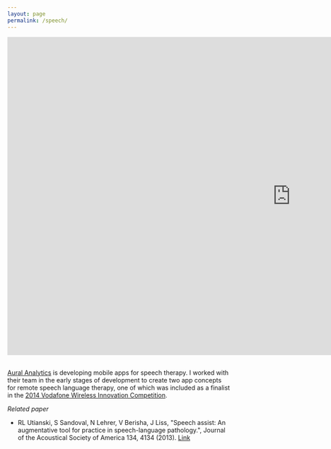 ```yaml
---
layout: page
permalink: /speech/
---
```


<div class="video-responsive">
<iframe src="https://player.vimeo.com/video/219400487?title=0&amp;byline=0&amp;portrait=0&amp;badge=0&amp;autopause=0&amp;player_id=0&amp;app_id=58479" width="1280" height="720" frameborder="0" allow="autoplay; fullscreen" allowfullscreen title="Speaklear Intonation Demo"></iframe>
</div>

<br>

[Aural Analytics](https://auralanalytics.com/) is developing mobile apps for speech therapy. I worked with their team in the early stages of development to create two app concepts for remote speech language therapy, one of which was included as a finalist in the [2014 Vodafone Wireless Innovation Competition](https://vodafone-us.com/wireless-innovation-project/past-competitions/2014/2014-finalists/).  

*Related paper*

- RL Utianski, S Sandoval, N Lehrer, V Berisha, J Liss, "Speech assist: An augmentative tool for practice in speech-language pathology.", Journal of the Acoustical Society of America 134, 4134 (2013). [Link](https://scitation.aip.org/content/asa/journal/jasa/134/5/10.1121/1.4831186)

